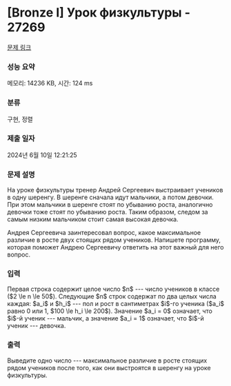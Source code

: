 # [Bronze I] Урок физкультуры - 27269 

[문제 링크](https://www.acmicpc.net/problem/27269) 

### 성능 요약

메모리: 14236 KB, 시간: 124 ms

### 분류

구현, 정렬

### 제출 일자

2024년 6월 10일 12:21:25

### 문제 설명

<p>На уроке физкультуры тренер Андрей Сергеевич выстраивает учеников в одну шеренгу. В шеренге сначала идут мальчики, а потом девочки. При этом мальчики в шеренге стоят по убыванию роста, аналогично девочки тоже стоят по убыванию роста. Таким образом, следом за самым низким мальчиком стоит самая высокая девочка.</p>

<p>Андрея Сергеевича заинтересовал вопрос, какое максимальное различие в росте двух стоящих рядом учеников. Напишете программу, которая поможет Андрею Сергеевичу ответить на этот важный для него вопрос.</p>

### 입력 

 <p>Первая строка содержит целое число $n$ --- число учеников в классе ($2 \le n \le 50$). Следующие $n$ строк содержат по два целых числа каждая: $a_i$ и $h_i$ --- пол и рост в сантиметрах $i$-го ученика ($a_i$ равно 0 или 1, $100 \le h_i \le 200$). Значение $a_i = 0$ означает, что $i$-й ученик --- мальчик, а значение $a_i = 1$ означает, что $i$-й ученик --- девочка.</p>

### 출력 

 <p>Выведите одно число --- максимальное различие в росте стоящих рядом учеников после того, как они выстроятся в шеренгу на уроке физкультуры.</p>

